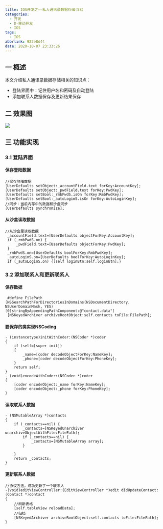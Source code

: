 ```yaml
---
title: IOS开发之——私人通讯录数据存储(58)
categories:
  - 开发
  - D-移动开发
  - IOS
tags:
  - IOS
abbrlink: 922e8d44
date: 2020-10-07 23:33:26
---
```

## 一 概述

本文介绍私人通讯录数据存储相关的知识点：

* 登陆界面中：记住用户名和密码及自动登陆
* 添加联系人数据保存及更新结果保存

<!--more-->

## 二 效果图

![][1]

## 三 功能实现

### 3.1 登陆界面

#### 保存登陆数据

```
//保存登陆数据
[UserDefaults setObject:_accountField.text forKey:AccountKey];
[UserDefaults setObject:_pwdField.text forKey:PwdKey];
[UserDefaults setBool:_rmbPwdS.isOn forKey:RmbPwdKey];
[UserDefaults setBool:_autoLoginS.isOn forKey:AutoLoginKey];
//同步：当前内存中的数据和沙盒同步
[UserDefaults synchronize];
```

#### 从沙盒读取数据

```
//从沙盒里读取数据
 _accountField.text=[UserDefaults objectForKey:AccountKey];
 if (_rmbPwdS.on) {
     _pwdField.text=[UserDefaults objectForKey:PwdKey];
 }
 _rmbPwdS.on=[UserDefaults boolForKey:RmbPwdKey];
 _autoLoginS.on=[UserDefaults boolForKey:AutoLoginKey];
 if (_autoLoginS.on) {[self loginBtn:self.loginBtn];}
```

### 3.2 添加联系人和更新联系人

#### 保存数据

```
 #define FilePath [NSSearchPathForDirectoriesInDomains(NSDocumentDirectory, NSUserDomainMask, YES)[0]stringByAppendingPathComponent:@"contact.data"]
 [NSKeyedArchiver archiveRootObject:self.contacts toFile:FilePath];
```

#### 要保存的类实现NSCoding

```
- (instancetype)initWithCoder:(NSCoder *)coder
{
    if (self=[super init])
    {
        _name=[coder decodeObjectForKey:NameKey];
        _phone=[coder decodeObjectForKey:PhoneKey];
    }
    return self;
}
- (void)encodeWithCoder:(NSCoder *)coder
{
    [coder encodeObject:_name forKey:NameKey];
    [coder encodeObject:_phone forKey:PhoneKey];
}
```

#### 读取联系人数据

```
- (NSMutableArray *)contacts
{
    if (_contacts==nil) {
        _contacts=[NSKeyedUnarchiver unarchiveObjectWithFile:FilePath];
        if (_contacts==nil) {
            _contacts=[NSMutableArray array];
        }
       
    }
    return _contacts;
}
```

#### 更新联系人数据

```
//协议方法，成功更新了一个联系人
-(void)editViewController:(EditViewController *)edit didUpdateContact:(Contact *)contact
{
    //刷新表格
    [self.tableView reloadData];
    //归档
    [NSKeyedArchiver archiveRootObject:self.contacts toFile:FilePath];  
}
```



[1]:https://cdn.jsdelivr.net/gh/PGzxc/CDN@master/blog-image/ios-sirentongxunlu-save-data.gif